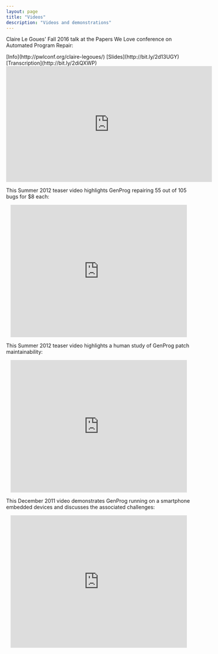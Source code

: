 ```yaml
---
layout: page
title: "Videos"
description: "Videos and demonstrations"
---
```

<p>Claire Le&nbsp;Goues' Fall 2016 talk at the Papers We Love conference on
Automated Program Repair:</p>
[Info](http://pwlconf.org/claire-legoues/) [Slides](http://bit.ly/2d13UGY) [Transcription](http://bit.ly/2diQXWP)
<center>
<iframe width="560" height="315" src="https://www.youtube.com/embed/sRkfMe0_5cA"
frameborder="0"
allowfullscreen></iframe>
</center>

<p>This Summer 2012 teaser video highlights GenProg repairing
55 out of 105 bugs for $8 each: </p> 

<center>
<iframe width="480" height="360" src="http://www.youtube.com/embed/Z3itydu_rjo?rel=0" frameborder="0" allowfullscreen></iframe>

</center>

<p>This Summer 2012 teaser video highlights a human study of 
GenProg patch maintainability: </p> 
<center>
<iframe width="480" height="360" src="http://www.youtube.com/embed/OlvcDOputnA" frameborder="0" allowfullscreen></iframe>
</center>

<p>This December 2011 video demonstrates GenProg running
on a smartphone embedded devices and discusses the associated challenges: </p> 

<center>
<iframe width="480" height="360"
src="http://www.youtube.com/embed/95N0Yokm6Bk" frameborder="0"
allowfullscreen></iframe>
</center> 

